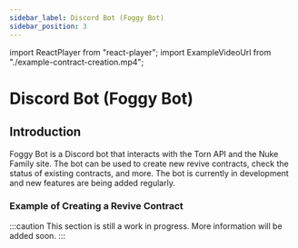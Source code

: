 ```yaml
---
sidebar_label: Discord Bot (Foggy Bot)
sidebar_position: 3
---
```


import ReactPlayer from "react-player";
import ExampleVideoUrl from "./example-contract-creation.mp4";

# Discord Bot (Foggy Bot)

## Introduction

Foggy Bot is a Discord bot that interacts with the Torn API and the Nuke Family site. The bot can be used to create new revive contracts, check the status of existing contracts, and more. The bot is currently in development and new features are being added regularly.

### Example of Creating a Revive Contract

<ReactPlayer controls url={ExampleVideoUrl} />

:::caution
This section is still a work in progress. More information will be added soon.
:::
